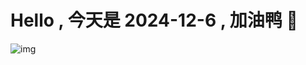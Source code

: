
# Hello , 今天是 2024-12-6 , 加油鸭 🤭

![img](https://v1.jinrishici.com/all.svg?font-size=18&spacing=4)


